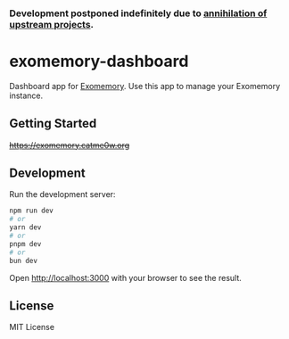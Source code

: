 ### Development postponed indefinitely due to [annihilation of upstream projects](https://wiki.mrxiaom.top/mirai/sign.html).

# exomemory-dashboard

Dashboard app for [Exomemory](https://github.com/CatMe0w/Exomemory). Use this app to manage your Exomemory instance.

## Getting Started

~~https://exomemory.catme0w.org~~

## Development

Run the development server:

```bash
npm run dev
# or
yarn dev
# or
pnpm dev
# or
bun dev
```

Open [http://localhost:3000](http://localhost:3000) with your browser to see the result.

## License

MIT License
